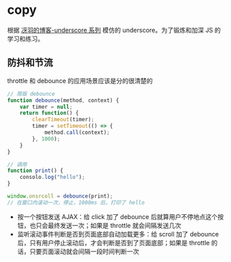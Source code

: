# copy

根据 [冴羽的博客-underscore 系列](https://github.com/mqyqingfeng/Blog/labels/underscore%E7%B3%BB%E5%88%97) 模仿的 underscore。为了锻炼和加深 JS 的学习和练习。

## 防抖和节流

throttle 和 debounce 的应用场景应该是分的很清楚的

```js
// 简版 debounce
function debounce(method, context) {
    var timer = null;
    return function() {
        clearTimeout(timer);
        timer = setTimeout(() => {
            method.call(context);
        }, 1000);
    }
}

// 调用
function print() {
    consolo.log("hello");
}

window.onsrcoll = debounce(print);
// 在窗口内滚动一次，停止，1000ms 后，打印了 hello
```

- 按一个按钮发送 AJAX：给 click 加了 debounce 后就算用户不停地点这个按钮，也只会最终发送一次；如果是 throttle 就会间隔发送几次
- 监听滚动事件判断是否到页面底部自动加载更多：给 scroll 加了 debounce 后，只有用户停止滚动后，才会判断是否到了页面底部；如果是 throttle 的话，只要页面滚动就会间隔一段时间判断一次
